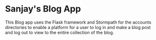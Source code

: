 Sanjay's Blog App
===========

This Blog app uses the Flask framework and Stormpath for the accounts directories to enable a platform for a user to log in and make a blog post and log out to view to the entire collection of the blog.
